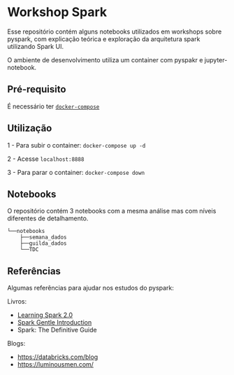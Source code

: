 # Workshop Spark

Esse repositório contém alguns notebooks utilizados em workshops sobre pyspark, com explicação teórica e exploração da arquitetura spark utilizando Spark UI.

O ambiente de desenvolvimento utiliza um container com pyspakr e jupyter-notebook. 

## Pré-requisito
É necessário ter [`docker-compose`](https://docs.docker.com/compose/install/)


## Utilização

1 - Para subir o container: 
`docker-compose up -d`

2 - Acesse `localhost:8888`

3 - Para parar o container:
`docker-compose down`


## Notebooks
O repositório contém 3 notebooks com a mesma análise mas com níveis diferentes de detalhamento. 
```
└──notebooks
    ├──semana_dados
    ├──guilda_dados
    └──TDC
```

## Referências

Algumas referências para ajudar nos estudos do pyspark:

Livros:
- [Learning Spark 2.0](https://databricks.com/p/ebook/learning-spark-from-oreilly)
- [Spark Gentle Introduction](https://databricks.com/p/ebook/gentle-intro-to-apache-spark)
- Spark: The Definitive Guide

Blogs:
- https://databricks.com/blog
- https://luminousmen.com/